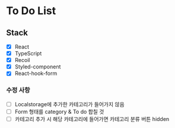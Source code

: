 # To Do List

## Stack
- [x] React
- [x] TypeScript
- [x] Recoil
- [X] Styled-component
- [X] React-hook-form

### 수정 사항
- [ ] Localstorage에 추가한 카테고리가 들어가지 않음
- [ ] Form 형태를 category & To do 합칠 것
- [ ] 카테고리 추가 시 해당 카테고리에 들어가면 카테고리 분류 버튼 hidden